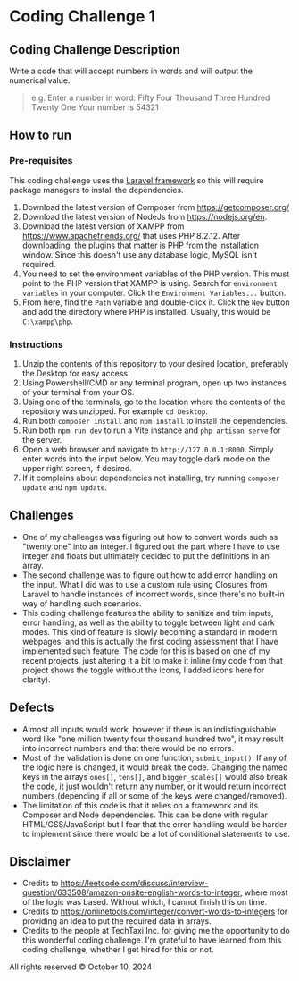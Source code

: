# Coding Challenge 1

## Coding Challenge Description
Write a code that will accept numbers in words and will output the numerical value.

> e.g.
> Enter a number in word: Fifty Four Thousand Three Hundred Twenty One
> Your number is 54321

## How to run
### Pre-requisites
This coding challenge uses the [Laravel framework](https://laravel.com/docs/11.x) so this will require package managers to install the dependencies.
1. Download the latest version of Composer from https://getcomposer.org/
2. Download the latest version of NodeJs from https://nodejs.org/en.
3. Download the latest version of XAMPP from https://www.apachefriends.org/ that uses PHP 8.2.12. After downloading, the plugins that matter is PHP from the installation window. Since this doesn't use any database logic, MySQL isn't required.
4. You need to set the environment variables of the PHP version. This must point to the PHP version that XAMPP is using. Search for `environment variables` in your computer. Click the `Environment Variables...` button.
5. From here, find the `Path` variable and double-click it. Click the `New` button and add the directory where PHP is installed. Usually, this would be `C:\xampp\php`.

### Instructions
1. Unzip the contents of this repository to your desired location, preferably the Desktop for easy access.
2. Using Powershell/CMD or any terminal program, open up two instances of your terminal from your OS.
3. Using one of the terminals, go to the location where the contents of the repository was unzipped. For example `cd Desktop`.
4. Run both `composer install` and `npm install` to install the dependencies.
5. Run both `npm run dev` to run a Vite instance and `php artisan serve` for the server.
6. Open a web browser and navigate to `http://127.0.0.1:8000`. Simply enter words into the input below. You may toggle dark mode on the upper right screen, if desired.
7. If it complains about dependencies not installing, try running `composer update` and `npm update`.

## Challenges
- One of my challenges was figuring out how to convert words such as "twenty one" into an integer. I figured out the part where I have to use integer and floats but ultimately decided to put the definitions in an array.
- The second challenge was to figure out how to add error handling on the input. What I did was to use a custom rule using Closures from Laravel to handle instances of incorrect words, since there's no built-in way of handling such scenarios.
- This coding challenge features the ability to sanitize and trim inputs, error handling, as well as the ability to toggle between light and dark modes. This kind of feature is slowly becoming a standard in modern webpages, and this is actually the first coding assessment that I have implemented such feature. The code for this is based on one of my recent projects, just altering it a bit to make it inline (my code from that project shows the toggle without the icons, I added icons here for clarity).

## Defects
- Almost all inputs would work, however if there is an indistinguishable word like "one million twenty four thousand hundred two", it may result into incorrect numbers and that there would be no errors.
- Most of the validation is done on one function, `submit_input()`. If any of the logic here is changed, it would break the code. Changing the named keys in the arrays `ones[]`, `tens[]`, and `bigger_scales[]` would also break the code, it just wouldn't return any number, or it would return incorrect numbers (depending if all or some of the keys were changed/removed).
- The limitation of this code is that it relies on a framework and its Composer and Node dependencies. This can be done with regular HTML/CSS/JavaScript but I fear that the error handling would be harder to implement since there would be a lot of conditional statements to use.

## Disclaimer
- Credits to https://leetcode.com/discuss/interview-question/633508/amazon-onsite-english-words-to-integer, where most of the logic was based. Without which, I cannot finish this on time.
- Credits to https://onlinetools.com/integer/convert-words-to-integers for providing an idea to put the required data in arrays.
- Credits to the people at TechTaxi Inc. for giving me the opportunity to do this wonderful coding challenge. I'm grateful to have learned from this coding challenge, whether I get hired for this or not.

All rights reserved &copy; October 10, 2024
